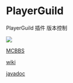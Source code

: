 # PlayerGuild
PlayerGuild 插件 版本控制

![](https://bstats.org/signatures/bukkit/PlayerGuild.svg)

[MCBBS](https://www.mcbbs.net/thread-1297813-1-1.html)  

[wiki](https://ricedoc.handyplus.cn/wiki/PlayerGuild/README/)

[javadoc](https://handy-git.github.io/PlayerGuild/)
